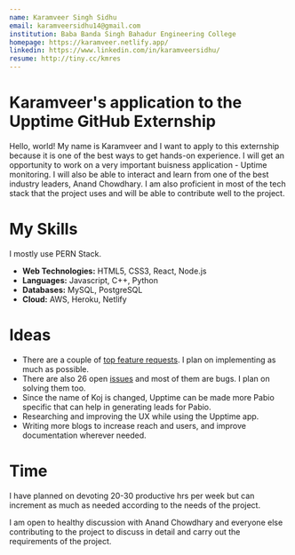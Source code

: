 ```yaml
---
name: Karamveer Singh Sidhu
email: karamveersidhu14@gmail.com
institution: Baba Banda Singh Bahadur Engineering College
homepage: https://karamveer.netlify.app/
linkedin: https://www.linkedin.com/in/karamveersidhu/
resume: http://tiny.cc/kmres
---
```



# Karamveer's application to the Upptime GitHub Externship

Hello, world! My name is Karamveer and I want to apply to this externship because it is one of the best ways to get hands-on experience. I will get an opportunity to work on a very important buisness application - Uptime monitoring. I will also be able to interact and learn from one of the best industry leaders, Anand Chowdhary. I am also proficient in most of the tech stack that the project uses and will be able to contribute well to the project. 

# My Skills
I mostly use PERN Stack. 

- **Web Technologies:** HTML5, CSS3, React, Node.js
- **Languages:** Javascript, C++, Python
- **Databases:** MySQL, PostgreSQL
- **Cloud:** AWS, Heroku, Netlify

# Ideas

- There are a couple of [top feature requests](https://github.com/upptime/upptime/discussions/categories/ideas?discussions_q=is%3Aunanswered+sort%3Atop+category%3AIdeas). I plan on implementing as much as possible. 
- There are also 26 open [issues](https://github.com/upptime/upptime/issues) and most of them are bugs. I plan on solving them too.
- Since the name of Koj is changed, Upptime can be made more Pabio specific that can help in generating leads for Pabio.
- Researching and improving the UX while using the Upptime app.
- Writing more blogs to increase reach and users, and improve documentation wherever needed.

# Time

I have planned on devoting 20-30 productive hrs per week but can increment as much as needed according to the needs of the project.

I am open to healthy discussion with Anand Chowdhary and everyone else contributing to the project to discuss in detail and carry out the requirements of the project. 